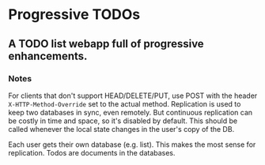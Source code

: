 # Progressive TODOs
## A TODO list webapp full of progressive enhancements.

### Notes
For clients that don't support HEAD/DELETE/PUT, use POST with the header `X-HTTP-Method-Override` set to the actual method.
Replication is used to keep two databases in sync, even remotely. But continuous replication can be costly in time and space, so it's disabled
by default. This should be called whenever the local state changes in the user's copy of the DB.

Each user gets their own database (e.g. list). This makes the most sense for replication.
Todos are documents in the databases. 
